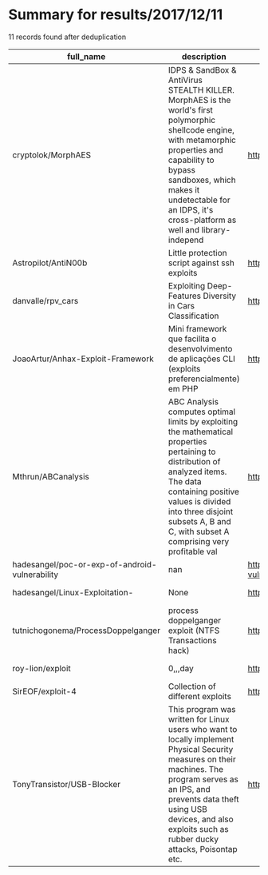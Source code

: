 
# Summary for results/2017/12/11
    
11 records found after deduplication

| full_name | description | html_url | matched_list | matched_count | pushed_at | size | stargazers_count | language | forks_count |
|------------------------------------------------|------------------------------------------------------------------------------------------------------------------------------------------------------------------------------------------------------------------------------------------------------------------|-------------------------------------------------------------------|-----------------------|-----------------|---------------------------|--------|--------------------|------------|---------------|
| cryptolok/MorphAES | IDPS & SandBox & AntiVirus STEALTH KILLER. MorphAES is the world's first polymorphic shellcode engine, with metamorphic properties and capability to bypass sandboxes, which makes it undetectable for an IDPS, it's cross-platform as well and library-independ | https://github.com/cryptolok/MorphAES | ['shellcode'] | 1 | 2017-12-11 17:58:33+00:00 | 1413 | 276 | Python | 107 |
| Astropilot/AntiN00b | Little protection script against ssh exploits | https://github.com/Astropilot/AntiN00b | ['exploit'] | 1 | 2017-12-11 14:48:59+00:00 | 8 | 0 | Python | 0 |
| danvalle/rpv_cars | Exploiting Deep-Features Diversity in Cars Classification | https://github.com/danvalle/rpv_cars | ['exploit'] | 1 | 2017-12-11 00:36:19+00:00 | 521 | 0 | Python | 0 |
| JoaoArtur/Anhax-Exploit-Framework | Mini framework que facilita o desenvolvimento de aplicações CLI (exploits preferencialmente) em PHP | https://github.com/JoaoArtur/Anhax-Exploit-Framework | ['exploit'] | 1 | 2017-12-11 22:52:42+00:00 | 4 | 1 | PHP | 0 |
| Mthrun/ABCanalysis | ABC Analysis computes optimal limits by exploiting the mathematical properties pertaining to distribution of analyzed items. The data containing positive values is divided into three disjoint subsets A, B and C, with subset A comprising very profitable val | https://github.com/Mthrun/ABCanalysis | ['exploit'] | 1 | 2017-12-11 10:16:51+00:00 | 28 | 0 | R | 0 |
| hadesangel/poc-or-exp-of-android-vulnerability | nan | https://github.com/hadesangel/poc-or-exp-of-android-vulnerability | ['vulnerability poc'] | 1 | 2017-12-11 11:17:46+00:00 | 124 | 2 | C | 0 |
| hadesangel/Linux-Exploitation- | None | https://github.com/hadesangel/Linux-Exploitation- | ['exploit'] | 1 | 2017-12-11 11:21:46+00:00 | 2461 | 2 | Python | 0 |
| tutnichogonema/ProcessDoppelganger | process doppelganger exploit (NTFS Transactions hack) | https://github.com/tutnichogonema/ProcessDoppelganger | ['exploit'] | 1 | 2017-12-11 16:20:41+00:00 | 0 | 1 | | 0 |
| roy-lion/exploit | 0,,,day | https://github.com/roy-lion/exploit | ['exploit'] | 1 | 2017-12-11 20:27:19+00:00 | 0 | 0 | | 0 |
| SirEOF/exploit-4 | Collection of different exploits | https://github.com/SirEOF/exploit-4 | ['exploit'] | 1 | 2017-12-11 17:27:14+00:00 | 97055 | 1 | Python | 1 |
| TonyTransistor/USB-Blocker | This program was written for Linux users who want to locally implement Physical Security measures on their machines. The program serves as an IPS, and prevents data theft using USB devices, and also exploits such as rubber ducky attacks, Poisontap etc. | https://github.com/TonyTransistor/USB-Blocker | ['exploit'] | 1 | 2017-12-11 19:43:16+00:00 | 26 | 0 | C | 4 |
